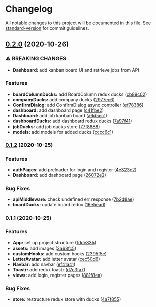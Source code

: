# Changelog

All notable changes to this project will be documented in this file. See [standard-version](https://github.com/conventional-changelog/standard-version) for commit guidelines.

## [0.2.0](https://github.com/bymi15/JobTrackify/compare/v0.1.2...v0.2.0) (2020-10-26)


### ⚠ BREAKING CHANGES

* **Dashboard:** add kanban board UI and retrieve jobs from API

### Features

* **boardColumnDucks:** add BoardColumn redux ducks ([cb89c02](https://github.com/bymi15/JobTrackify/commit/cb89c02d023411ededb7dd68681880373abe8b77))
* **companyDucks:** add company ducks ([2977ec6](https://github.com/bymi15/JobTrackify/commit/2977ec609ded69dc4e90af1a072e9214a8223d3b))
* **ConfirmDialog:** add ConfirmDialog async controller ([ef78386](https://github.com/bymi15/JobTrackify/commit/ef78386640a7a5fe946223f86903bffe210948e5))
* **dashboard:** add dashboard page ([c41fbe2](https://github.com/bymi15/JobTrackify/commit/c41fbe239ca7ff3b490c7ab821cda26bd2dc439e))
* **Dashboard:** add job kanban board ([a6d5ec1](https://github.com/bymi15/JobTrackify/commit/a6d5ec11d80cb6fcf692ff557db64772fa89b326))
* **dashboardDucks:** add dashboard redux ducks ([7a97f41](https://github.com/bymi15/JobTrackify/commit/7a97f41b123e66e80691a8a275045126c002bb60))
* **jobDucks:** add job ducks store ([77f8888](https://github.com/bymi15/JobTrackify/commit/77f8888b7e08da7fd7931b0a97750f919be2b3c6))
* **models:** add models for added ducks ([cccc6c1](https://github.com/bymi15/JobTrackify/commit/cccc6c107a7bc393c4c1d135dc7bea8d7371d1fe))

### [0.1.2](https://github.com/bymi15/JobTrackify/compare/v0.1.1...v0.1.2) (2020-10-25)


### Features

* **authPages:** add preloader for login and register ([4e323c2](https://github.com/bymi15/JobTrackify/commit/4e323c2d3fe72c457ff4ea26d84342a7a7e162b1))
* **Dashboard:** add dashboard page ([26072e2](https://github.com/bymi15/JobTrackify/commit/26072e249b49e19eba0f28d9ac734be5835c8526))


### Bug Fixes

* **apiMiddleware:** check undefined err response ([7b2d8ae](https://github.com/bymi15/JobTrackify/commit/7b2d8aefcd8474a796153da0a124b3592e55d938))
* **boardDucks:** update board redux ([16e5ead](https://github.com/bymi15/JobTrackify/commit/16e5eade6c0e1113d9d3cb7a8ebccbe44c6e7977))

### 0.1.1 (2020-10-25)


### Features

* **App:** set up project structure ([1dde835](https://github.com/bymi15/JobTrackify/commit/1dde835221a6fa3d3c3d7774c42f364f878bee3c))
* **assets:** add images ([3a68fc5](https://github.com/bymi15/JobTrackify/commit/3a68fc5145605c9ed43d8bba0765e46e6ed5cf9f))
* **customHooks:** add custom hooks ([2395f5e](https://github.com/bymi15/JobTrackify/commit/2395f5ea575f6acefa72c834145e9266383168fd))
* **LetterAvatar:** add letter avatar ([cec50d6](https://github.com/bymi15/JobTrackify/commit/cec50d6421f85e7f8dcb18c638c214000a937e9d))
* **Navbar:** add navbar ([ef41a41](https://github.com/bymi15/JobTrackify/commit/ef41a41f6c03cc471db199a15961b2a602ca9eac))
* **Toastr:** add redux toastr ([d7c3fa7](https://github.com/bymi15/JobTrackify/commit/d7c3fa7e54de619cb29caee4a4bd0a4bcced8272))
* **views:** add login, register pages ([881f8ea](https://github.com/bymi15/JobTrackify/commit/881f8eaa31ea684b3a62d693c91b7cfbbab57d74))


### Bug Fixes

* **store:** restructure redux store with ducks ([4a7f855](https://github.com/bymi15/JobTrackify/commit/4a7f8551ad12bff47713dab937a19500d47cfe11))
